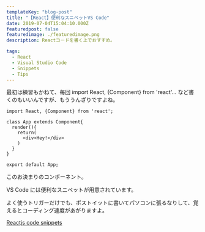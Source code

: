 ```yaml
---
templateKey: "blog-post"
title: "【React】便利なスニペットVS Code"
date: 2019-07-04T15:04:10.000Z
featuredpost: false
featuredimage: ./featuredimage.png
description: Reactコードを書く上でおすすめ。

tags:
  - React
  - Visual Studio Code
  - Snippets
  - Tips
---
```


最初は練習もかねて、毎回 import React, {Component} from 'react'... など書くのもいいんですが、もううんざりですよね。

```
import React, {Component} from 'react';

class App extends Component{
  render(){
    return(
      <div>Hey!</div>
    )
  }
}

export default App;
```

このお決まりのコンポーネント。

VS Code には便利なスニペットが用意されています。

よく使うトリガーだけでも、ポストイットに書いてパソコンに張るなりして、覚えるとコーディング速度があがりますよ。

[Reactjs code snippets](https://marketplace.visualstudio.com/items?itemName=xabikos.ReactSnippets)
